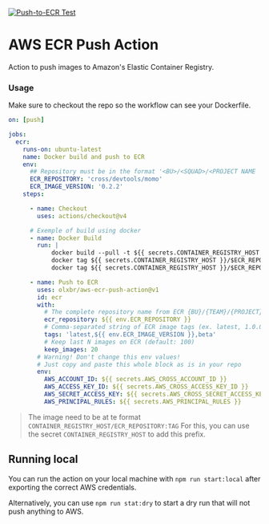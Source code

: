 [![Push-to-ECR Test](https://github.com/olxbr/action-tester/actions/workflows/push-to-ecr-test.yml/badge.svg)](https://github.com/olxbr/action-tester/actions/workflows/push-to-ecr-test.yml)

# AWS ECR Push Action

Action to push images to Amazon's Elastic Container Registry.

### Usage

Make sure to checkout the repo so the workflow can see your Dockerfile.

```yaml
on: [push]

jobs:
  ecr:
    runs-on: ubuntu-latest
    name: Docker build and push to ECR
    env:
      ## Repository must be in the format '<BU>/<SQUAD>/<PROJECT NAME | MY NAME>'
      ECR_REPOSITORY: 'cross/devtools/momo'
      ECR_IMAGE_VERSION: '0.2.2'
    steps:

      - name: Checkout
        uses: actions/checkout@v4

      # Exemple of build using docker
      - name: Docker Build
        run: |
            docker build --pull -t ${{ secrets.CONTAINER_REGISTRY_HOST }}/$ECR_REPOSITORY:latest .
            docker tag ${{ secrets.CONTAINER_REGISTRY_HOST }}/$ECR_REPOSITORY:latest ${{ secrets.CONTAINER_REGISTRY_HOST }}/$ECR_REPOSITORY:$ECR_IMAGE_VERSION
            docker tag ${{ secrets.CONTAINER_REGISTRY_HOST }}/$ECR_REPOSITORY:latest ${{ secrets.CONTAINER_REGISTRY_HOST }}/$ECR_REPOSITORY:beta

      - name: Push to ECR
        uses: olxbr/aws-ecr-push-action@v1
        id: ecr
        with:
          # The complete repository name from ECR {BU}/{TEAM}/{PROJECT} (ex. cross/devtools/devtools-scripts).
          ecr_repository: ${{ env.ECR_REPOSITORY }}
          # Comma-separated string of ECR image tags (ex. latest, 1.0.0)
          tags: 'latest,${{ env.ECR_IMAGE_VERSION }},beta'
          # Keep last N images on ECR (default: 100)
          keep_images: 20
        # Warning! Don't change this env values!
        # Just copy and paste this whole block as is in your repo
        env:
          AWS_ACCOUNT_ID: ${{ secrets.AWS_CROSS_ACCOUNT_ID }}
          AWS_ACCESS_KEY_ID: ${{ secrets.AWS_CROSS_ACCESS_KEY_ID }}
          AWS_SECRET_ACCESS_KEY: ${{ secrets.AWS_CROSS_SECRET_ACCESS_KEY }}
          AWS_PRINCIPAL_RULES: ${{ secrets.AWS_PRINCIPAL_RULES }}

```

> The image need to be at te format `CONTAINER_REGISTRY_HOST/ECR_REPOSITORY:TAG`
> For this, you can use the secret `CONTAINER_REGISTRY_HOST` to add this prefix.

## Running local

You can run the action on your local machine with `npm run start:local` after exporting the correct AWS credentials.

Alternatively, you can use `npm run stat:dry` to start a dry run that will not push anything to AWS.
